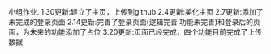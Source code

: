 小组作业.
1.30更新:建立了主页，上传到github
2.4更新:美化主页
2.7更新:添加了未完成的登录页面
2.14更新:完善了登录页面(逻辑完善 功能未完善)和登录后的页面，为未来的功能添加了占位
3.20更新:页面已经完成，四个功能目前完成了上传数据
